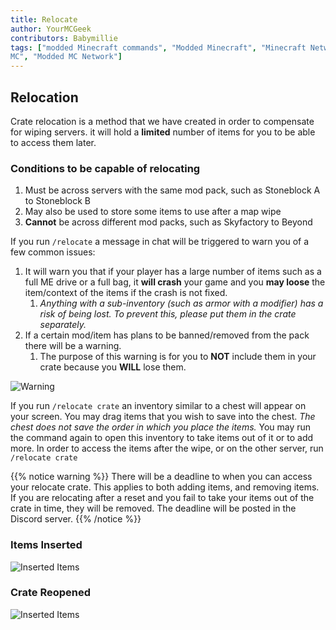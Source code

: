 ```yaml
---
title: Relocate
author: YourMCGeek
contributors: Babymillie
tags: ["modded Minecraft commands", "Modded Minecraft", "Minecraft Network", "ShadowNode", "ShadowNode Modded", "Modded
MC", "Modded MC Network"]
---
```


## Relocation
Crate relocation is a method that we have created in order to compensate for wiping servers. it will hold a **limited** number of items for you to be able to access them later. 
 
### Conditions to be capable of relocating
 1. Must be across servers with the same mod pack, such as Stoneblock A to Stoneblock B
 2. May also be used to store some items to use after a map wipe
 3. **Cannot** be across different mod packs, such as Skyfactory to Beyond
 
If you run ``/relocate`` a message in chat will be triggered to warn you of a few common issues:
 1. It will warn you that if your player has a large number of items such as a full ME drive or a full bag, it **will crash** your game and you **may loose** the item/context of the items if the crash is not fixed. 
    1. *Anything with a sub-inventory (such as armor with a modifier) has a risk of being lost. To prevent this, please put them in the crate separately.*
2. If a certain mod/item has plans to be banned/removed from the pack there will be a warning.
    1. The purpose of this warning is for you to **NOT** include them in your crate because you **WILL** lose them.

![Warning](/assets/images/relocate/relocate_command.png)

If you run ``/relocate crate`` an inventory similar to a chest will appear on your screen. You may drag items that you wish to save into the chest. *The chest does not save the order in which you place the items.* You may run the command again to open this inventory to take items out of it or to add more. In order to access the items after the wipe, or on the other server, run ``/relocate crate``

{{% notice warning %}}
There will be a deadline to when you can access your relocate crate. This applies to both adding items, and removing items. If you are relocating after a reset and you fail to take your items out of the crate in time, they will be removed. The deadline will be posted in the Discord server. 
{{% /notice %}}

### Items Inserted

![Inserted Items](/assets/images/relocate/relocate_insertion.png)

### Crate Reopened

![Inserted Items](/assets/images/relocate/relocate_opening.png)
